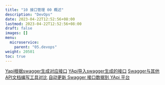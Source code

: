```yaml
---
title: "10 接口管理 00 概述"
description: "DevOps"
date: 2023-04-22T12:52:56+08:00
lastmod: 2023-04-22T12:52:56+08:00
draft: false
images: []
menu:
  microservice:
    parent: "05.devops"
weight: 20501
toc: true
---
```


[Yapi根据swagger生成对应接口](https://blog.csdn.net/jiahao1186/article/details/87857376)
[YApi导入swagger生成的接口](https://www.cnblogs.com/jpfss/p/11438651.html)
[Swagger与其他API文档编写工具对比](https://haofly.net/swagger/)
[自动更新 Swagger 接口数据到 YApi 平台](https://juejin.im/post/5af500e251882567096140dd)
